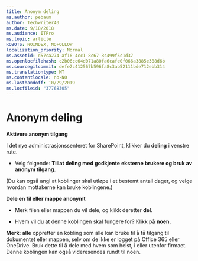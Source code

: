 ```yaml
---
title: Anonym deling
ms.author: pebaum
author: Techwriter40
ms.date: 9/18/2018
ms.audience: ITPro
ms.topic: article
ROBOTS: NOINDEX, NOFOLLOW
localization_priority: Normal
ms.assetid: d57ca274-af16-4cc1-8c67-8c499f5c1d37
ms.openlocfilehash: c2b06cc64d071a80fa6cafe0f066a3885e388d6b
ms.sourcegitcommit: defe2c412567b596fa8c3ab52111bde712ebb314
ms.translationtype: MT
ms.contentlocale: nb-NO
ms.lasthandoff: 10/29/2019
ms.locfileid: "37768305"
---
```

# <a name="anonymous-sharing"></a>Anonym deling

 **Aktivere anonym tilgang**
  
I det nye administrasjonssenteret for SharePoint, klikker du **deling** i venstre rute. 
  
- Velg følgende: **Tillat deling med godkjente eksterne brukere og bruk av anonym tilgang.**
  
(Du kan også angi at koblinger skal utløpe i et bestemt antall dager, og velge hvordan mottakerne kan bruke koblingene.)
    
 **Dele en fil eller mappe anonymt**
  
- Merk filen eller mappen du vil dele, og klikk deretter **del**. 
    
- Hvem vil du at denne koblingen skal fungere for? Klikk på **noen.**
  
 **Merk**: **alle** oppretter en kobling som alle kan bruke til å få tilgang til dokumentet eller mappen, selv om de ikke er logget på Office 365 eller OneDrive. Bruk dette til å dele med hvem som helst, i eller utenfor firmaet. Denne koblingen kan også videresendes rundt til noen. 
    

